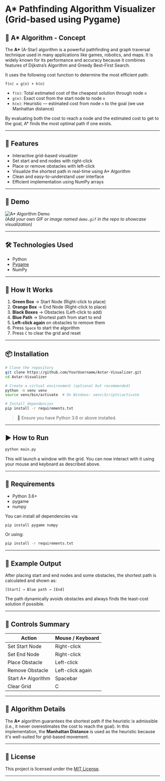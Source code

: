 # A* Pathfinding Algorithm Visualizer (Grid-based using Pygame)

## 📘 A* Algorithm - Concept

The **A\*** (A-Star) algorithm is a powerful pathfinding and graph traversal technique used in many applications like games, robotics, and maps. It is widely known for its performance and accuracy because it combines features of Dijkstra’s Algorithm and Greedy Best-First Search.

It uses the following cost function to determine the most efficient path:

```
f(n) = g(n) + h(n)
```

- `f(n)`: Total estimated cost of the cheapest solution through node `n`
- `g(n)`: Exact cost from the start node to node `n`
- `h(n)`: Heuristic — estimated cost from node `n` to the goal (we use Manhattan distance)

By evaluating both the cost to reach a node and the estimated cost to get to the goal, A* finds the most optimal path if one exists.

---

## 🚀 Features

- Interactive grid-based visualizer
- Set start and end nodes with right-click
- Place or remove obstacles with left-click
- Visualize the shortest path in real-time using A* Algorithm
- Clean and easy-to-understand user interface
- Efficient implementation using NumPy arrays

---

## 📸 Demo

![A* Algorithm Demo](demo.gif)  
*(Add your own GIF or image named `demo.gif` in the repo to showcase visualization)*

---

## 🛠️ Technologies Used

- Python
- [Pygame](https://www.pygame.org/news)
- NumPy

---

## 🧠 How It Works

1. **Green Box** → Start Node (Right-click to place)
2. **Orange Box** → End Node (Right-click to place)
3. **Black Boxes** → Obstacles (Left-click to add)
4. **Blue Path** → Shortest path from start to end
5. **Left-click again** on obstacles to remove them
6. Press `Space` to start the algorithm
7. Press `C` to clear the grid and reset

---

## 📦 Installation

```bash
# Clone the repository
git clone https://github.com/YourUsername/Astar-Visualizer.git
cd Astar-Visualizer

# Create a virtual environment (optional but recommended)
python -m venv venv
source venv/bin/activate  # On Windows: venv\Scripts\activate

# Install dependencies
pip install -r requirements.txt
```

> 📌 Ensure you have Python 3.6 or above installed.

---

## ▶️ How to Run

```bash
python main.py
```

This will launch a window with the grid. You can now interact with it using your mouse and keyboard as described above.

---

## 🧪 Requirements

- Python 3.6+
- pygame
- numpy

You can install all dependencies via:

```bash
pip install pygame numpy
```

Or using:

```bash
pip install -r requirements.txt
```

---

## 📝 Example Output

After placing start and end nodes and some obstacles, the shortest path is calculated and shown as:

```
[Start] → Blue path → [End]
```

The path dynamically avoids obstacles and always finds the least-cost solution if possible.

---

## 📌 Controls Summary

| Action              | Mouse / Keyboard   |
|---------------------|--------------------|
| Set Start Node      | Right-click        |
| Set End Node        | Right-click        |
| Place Obstacle      | Left-click         |
| Remove Obstacle     | Left-click again   |
| Start A* Algorithm  | Spacebar           |
| Clear Grid          | C                  |

---

## 🤖 Algorithm Details

The **A\*** algorithm guarantees the shortest path if the heuristic is admissible (i.e., it never overestimates the cost to reach the goal). In this implementation, the **Manhattan Distance** is used as the heuristic because it's well-suited for grid-based movement.

---

## 📄 License

This project is licensed under the [MIT License](LICENSE).

---


